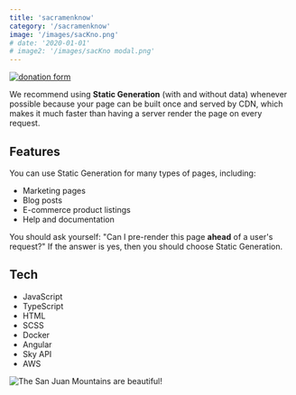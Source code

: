 ```yaml
---
title: 'sacramenknow'
category: '/sacramenknow'
image: '/images/sacKno.png'
# date: '2020-01-01'
# image2: '/images/sacKno modal.png'
---
```


[![donation form](/images/sacKno.png "donation form")](https://www.capradio.org/sacramenknow/)


We recommend using **Static Generation** (with and without data) whenever possible because your page can be built once and served by CDN, which makes it much faster than having a server render the page on every request.

## Features
You can use Static Generation for many types of pages, including:

- Marketing pages
- Blog posts
- E-commerce product listings 
- Help and documentation

You should ask yourself: "Can I pre-render this page **ahead** of a user's request?" If the answer is yes, then you should choose Static Generation.

## Tech
- JavaScript
- TypeScript
- HTML
- SCSS
- Docker
- Angular
- Sky API
- AWS

![The San Juan Mountains are beautiful!](/images/sacKnoMobile.png "San Juan Mountains")